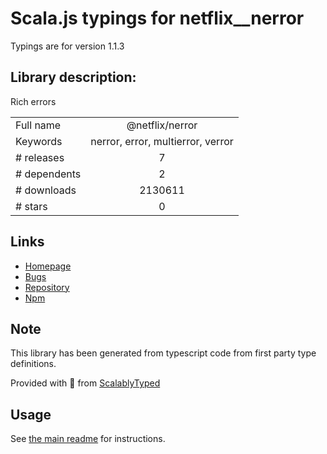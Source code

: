 
# Scala.js typings for netflix__nerror

Typings are for version 1.1.3

## Library description:
Rich errors

|                    |                 |
| ------------------ | :-------------: |
| Full name          | @netflix/nerror |
| Keywords           | nerror, error, multierror, verror |
| # releases         | 7 |
| # dependents       | 2 |
| # downloads        | 2130611 |
| # stars            | 0 |

## Links
- [Homepage](https://github.com/Netflix/nerror)
- [Bugs](https://github.com/Netflix/nerror/issues)
- [Repository](https://github.com/Netflix/nerror)
- [Npm](https://www.npmjs.com/package/%40netflix%2Fnerror)
    


## Note
This library has been generated from typescript code from first party type definitions.

Provided with :purple_heart: from [ScalablyTyped](https://github.com/oyvindberg/ScalablyTyped)

## Usage
See [the main readme](../../readme.md) for instructions.


